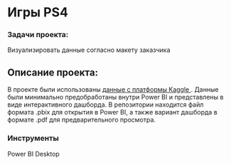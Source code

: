 # Игры PS4

### Задачи проекта:

Визуализировать данные согласно макету заказчика

## Описание проекта:

В проекте были использованы [данные с платформы Kaggle ](https://www.kaggle.com/datasets/shivamb/all-playstation-4-games). Данные были минимально предобработаны внутри Power BI и представлены в виде интерактивного дашборда. В репозитории находится файл формата .pbix для открытия в Power BI, а также вариант дашборда в формате .pdf для предварительного просмотра.


### Инструменты

Power BI Desktop